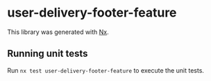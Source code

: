 # user-delivery-footer-feature

This library was generated with [Nx](https://nx.dev).

## Running unit tests

Run `nx test user-delivery-footer-feature` to execute the unit tests.
